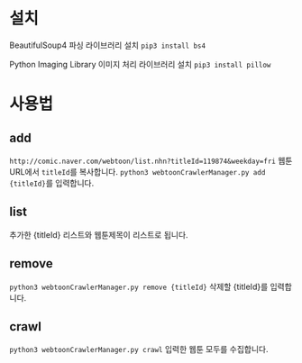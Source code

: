 # 설치
BeautifulSoup4 파싱 라이브러리 설치
`pip3 install bs4`

Python Imaging Library 이미지 처리 라이브러리 설치 
`pip3 install pillow`

# 사용법

## add
`http://comic.naver.com/webtoon/list.nhn?titleId=119874&weekday=fri`
웹툰 URL에서 `titleId`를 복사합니다.
`python3 webtoonCrawlerManager.py add {titleId}`를 입력합니다.

## list
추가한 {titleId} 리스트와 웹툰제목이 리스트로 됩니다.

## remove
`python3 webtoonCrawlerManager.py remove {titleId}`
삭제할 {titleId}를 입력합니다.

## crawl
`python3 webtoonCrawlerManager.py crawl`
입력한 웹툰 모두를 수집합니다.
